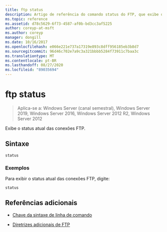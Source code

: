 ```yaml
---
title: ftp status
description: Artigo de referência do comando status do FTP, que exibe o status atual de suas conexões FTP.
ms.topic: reference
ms.assetid: d78c5629-6f73-4587-af0b-bd3cc3af5225
author: coreyp-at-msft
ms.author: coreyp
manager: dongill
ms.date: 10/16/2017
ms.openlocfilehash: e066e221e737a17319e893c8dff956185eb3b8d7
ms.sourcegitcommit: 96d46c702e7a9c3a321bbbb5284f73911c7baa3c
ms.translationtype: MT
ms.contentlocale: pt-BR
ms.lasthandoff: 08/27/2020
ms.locfileid: "89035694"
---
```

# <a name="ftp-status"></a>ftp status

> Aplica-se a: Windows Server (canal semestral), Windows Server 2019, Windows Server 2016, Windows Server 2012 R2, Windows Server 2012

Exibe o status atual das conexões FTP.

## <a name="syntax"></a>Sintaxe

```
status
```

### <a name="examples"></a>Exemplos

Para exibir o status atual das conexões FTP, digite:

```
status
```

## <a name="additional-references"></a>Referências adicionais

- [Chave da sintaxe de linha de comando](command-line-syntax-key.md)

- [Diretrizes adicionais de FTP](/previous-versions/orphan-topics/ws.10/cc756013(v=ws.10))

